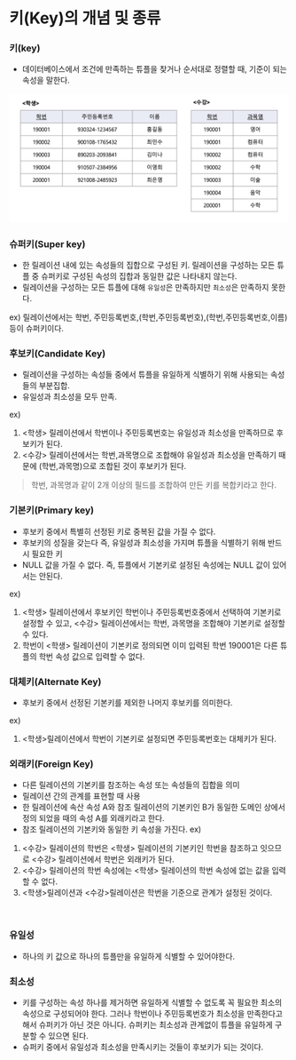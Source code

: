 # 키(Key)의 개념 및 종류

### 키(key)
- 데이터베이스에서 조건에 만족하는 튜플을 찾거나 순서대로 정렬할 때, 기준이 되는 속성을 말한다.

![table](./Image/table.png)

### 슈퍼키(Super key)
- 한 릴레이션 내에 있는 속성들의 집합으로 구성된 키. 릴레이션을 구성하는 모든 튜플 중 슈퍼키로 구성된 속성의 집합과 동일한 값은 나타내지 않는다.
- 릴레이션을 구성하는 모든 튜플에 대해 `유일성`은 만족하지만 `최소성`은 만족하지 못한다.

ex) 릴레이션에서는 학번, 주민등록번호,(학번,주민등록번호),(학번,주민등록번호,이름) 등이 슈퍼키이다.

### 후보키(Candidate Key)
- 릴레이션을 구성하는 속성들 중에서 튜플을 유일하게 식별하기 위해 사용되는 속성들의 부분집합.
- 유일성과 최소성을 모두 만족.

ex)
1. <학생> 릴레이션에서 학번이나 주민등록번호는 유일성과 최소성을 만족하므로 후보키가 된다.
2. <수강> 릴레이션에서는 학번,과목명으로 조합해야 유일성과 최소성을 만족하기 때문에 (학번,과목명)으로 조합된 것이 후보키가 된다.

> 학번, 과목명과 같이 2개 이상의 필드를 조합하여 만든 키를 복합키라고 한다.

### 기본키(Primary key)
- 후보키 중에서 특별히 선정된 키로 중복된 값을 가질 수 없다.
- 후보키의 성질을 갖는다 즉, 유일성과 최소성을 가지며 튜플을 식별하기 위해 반드시 필요한 키
- NULL 값을 가질 수 없다. 즉, 튜플에서 기본키로 설정된 속성에는 NULL 값이 있어서는 안된다.

ex)
1. <학생> 릴레이션에서 후보키인 학번이나 주민등록번호중에서 선택하여 기본키로 설정할 수 있고, <수강> 릴레이션에서는 학번, 과목명을 조합해야 기본키로 설정할 수 있다.
2. 학번이 <학생> 릴레이션이 기본키로 정의되면 이미 입력된 학번 190001은 다른 튜플의 학번 속성 값으로 입력할 수 없다.

### 대체키(Alternate Key)
- 후보키 중에서 선정된 기본키를 제외한 나머지 후보키를 의미한다.

ex)
1. <학생>릴레이션에서 학번이 기본키로 설정되면 주민등록번호는 대체키가 된다.

### 외래키(Foreign Key)
- 다른 릴레이션의 기본키를 참조하는 속성 또는 속성들의 집합을 의미
- 릴레이션 간의 관계를 표현할 때 사용
- 한 릴레이션에 속산 속성 A와 참조 릴레이션의 기본키인 B가 동일한 도메인 상에서 정의 되었을 때의 속성 A를 외래키라고 한다.
- 참조 릴레이션의 기본키와 동일한 키 속성을 가진다.
ex)
1. <수강> 릴레이션의 학번은 <학생> 릴레이션의 기본키인 학번을 참조하고 잇으므로 <수강> 릴레이션에서 학번은 외래키가 된다.
2. <수강> 릴레이션의 학번 속성에는 <학생> 릴레이션의 학번 속성에 없는 값을 입력할 수 없다.
3. <학생>릴레이션과 <수강>릴레이션은 학번을 기준으로 관계가 설정된 것이다.

<br>

### 유일성
- 하나의 키 값으로 하나의 튜플만을 유일하게 식별할 수 있어야한다.

### 최소성
- 키를 구성하는 속성 하나를 제거하면 유일하게 식별할 수 없도록 꼭 필요한 최소의 속성으로 구성되어야 한다. 그러나 학번이나 주민등록번호가 최소성을 만족한다고 해서 슈퍼키가 아닌 것은 아니다. 슈퍼키는 최소성과 관계없이 튜플을 유일하게 구분할 수 있으면 된다.
- 슈퍼키 중에서 유일성과 최소성을 만족시키는 것들이 후보키가 되는 것이다.